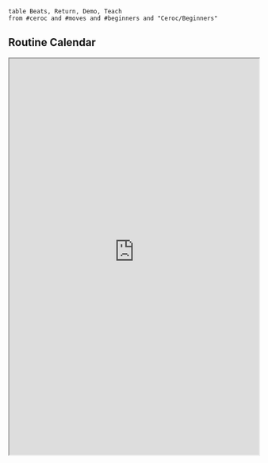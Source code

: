 
```dataview
table Beats, Return, Demo, Teach
from #ceroc and #moves and #beginners and "Ceroc/Beginners"
```


## Routine Calendar
<iframe width="100%" height="800px" src="https://kiaka-personal-site.netlify.app/ceroc/beginners-routines/" />

### Routine 1
- Basic Travelling Return
- Short Neckbreak
- Comb Mambo

### Routine 2
- Basic Cradle
- Manspin
- Cerocspin

### Routine 3
- Basic Octopus
- High First
- Step Across

### Routine 4
- [[Basic Manspin]]
- [[Shoulderspring]] 
- Slingshot

### Routine 5
- Basic Travelling Return
- Short Neckbreak
- Cerocspin

### Routine 6
- Basic Cradle
- Manspin
- Comb Mambo

### Routine 7
- Basic Octopus
- Spot Turn
- Slingshot

### Routine 8
- Basic Manspin
- Shoulderspring
- High First

